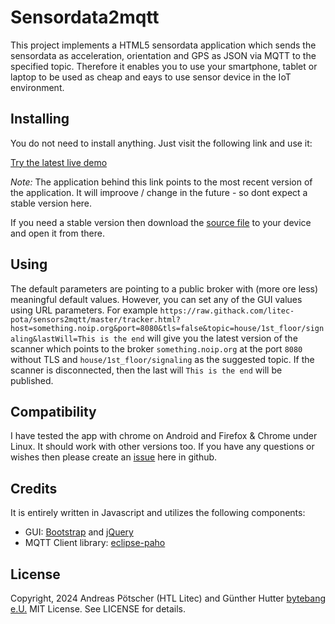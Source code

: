 # Sensordata2mqtt

This project implements a HTML5 sensordata application which sends the sensordata as acceleration, orientation and GPS as JSON via MQTT to the specified topic. Therefore it enables you to use your smartphone, tablet or laptop to be used as cheap and eays to use sensor device in the IoT environment.

## Installing

You do not need to install anything. Just visit the following link and use it:

[Try the latest live demo](https://raw.githack.com/litec-pota/sensors2mqtt/master/tracker.html)

*Note:* The application behind this link points to the most recent version of the application.
It will improove / change in the future - so dont expect a stable version here.

If you need a stable version then download the [source file](https://raw.githubusercontent.com/bytebang/geolocation2mqtt/master/tracker.html) to your device and open it from there. 

## Using

The default parameters are pointing to a public broker with (more ore less) meaningful default values. However, you can set any of the GUI values using URL parameters. For example
`https://raw.githack.com/litec-pota/sensors2mqtt/master/tracker.html?host=something.noip.org&port=8080&tls=false&topic=house/1st_floor/signaling&lastWill=This is the end` will give you the latest version of the scanner which points to the broker `something.noip.org` at the port `8080` without TLS and `house/1st_floor/signaling` as the suggested topic. If the scanner is disconnected, then the last will `This is the end` will be published.

## Compatibility

I have tested the app with chrome on Android and Firefox & Chrome under Linux. It should work with other versions too.
If you have any questions or wishes then please create an [issue](https://github.com/litec-pota/sensors2mqtt/issues) here in github.


## Credits

It is entirely written in Javascript and utilizes the following components:

* GUI: [Bootstrap](https://getbootstrap.com/) and [jQuery](https://jquery.com/)
* MQTT Client library: [eclipse-paho](https://www.eclipse.org/paho/clients/js/)


## License

Copyright, 2024 Andreas Pötscher (HTL Litec) and Günther Hutter [bytebang e.U.](http://www.bytebang.at)
MIT License. See LICENSE for details.
